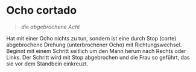 
# Ocho cortado

> *die abgebrochene Acht*

Hat mit einer Ocho nichts zu tun, sondern ist eine durch Stop (corte) abgebrochene Drehung (unterbrochener Ocho) mit Richtungswechsel. Beginnt mit einem Schritt seitlich um den Mann herum nach Rechts oder Links. Der Schritt wird mit Stop abgebrochen und die Frau so geführt, das sie vor dem Standbein einkreuzt.
